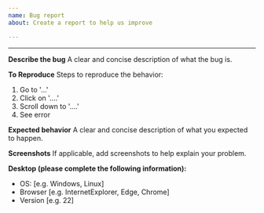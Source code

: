 ```yaml
---
name: Bug report
about: Create a report to help us improve

---
```

<!---title: ''
labels: ''
assignees: ''--->

---

**Describe the bug**
A clear and concise description of what the bug is.

**To Reproduce**
Steps to reproduce the behavior:
1. Go to '...'
2. Click on '....'
3. Scroll down to '....'
4. See error

**Expected behavior**
A clear and concise description of what you expected to happen.

**Screenshots**
If applicable, add screenshots to help explain your problem.

**Desktop (please complete the following information):**
 - OS: [e.g. Windows, Linux]
 - Browser [e.g. InternetExplorer, Edge, Chrome]
 - Version [e.g. 22]

<!--**Smartphone (please complete the following information):**
 - Device: [e.g. Huawei P30, BQ Aquaris X2 Pro]
 - OS: [e.g. Android 8 (EMUI🤢 8.2), Android 9]
 - Browser [e.g. Chrome, Caterpillar]
 - Version [e.g. 22]

**Additional context**
Add any other context about the problem here.
